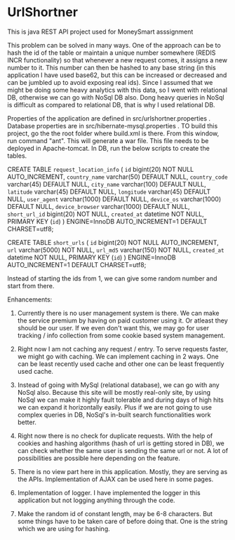 # UrlShortner
This is java REST API project used for MoneySmart asssignment


This problem can be solved in many ways. One of the approach can be to hash the id of the table or maintain a unique number somewhere (REDIS INCR functionality) so that whenever a new request comes, it assigns a new number to it. This number can then be hashed to any base string (in this application I have used base62, but this can be increased or decreased and can be jumbled up to avoid exposing real ids). Since I assumed that we might be doing some heavy analytics with this data, so I went with relational DB, otherwise we can go with NoSql DB also. Dong heavy queries in NoSql is difficult as compared to relational DB, that is why I used relational DB.

Properties of the application are defined in src/urlshortner.properties . Database properties are in src/hibernate-mysql.properties . TO build this project, go the the root folder where build.xml is there. From this window, run command "ant". This will generate a war file. This file needs to be deployed in Apache-tomcat. 
In DB, run the below scripts to create the tables.

CREATE TABLE `request_location_info` (
  `id` bigint(20) NOT NULL AUTO_INCREMENT,
  `country_name` varchar(50) DEFAULT NULL,
  `country_code` varchar(45) DEFAULT NULL,
  `city_name` varchar(100) DEFAULT NULL,
  `latitude` varchar(45) DEFAULT NULL,
  `longitude` varchar(45) DEFAULT NULL,
  `user_agent` varchar(1000) DEFAULT NULL,
  `device_os` varchar(1000) DEFAULT NULL,
  `device_browser` varchar(1000) DEFAULT NULL,
  `short_url_id` bigint(20) NOT NULL,
  `created_at` datetime NOT NULL,
  PRIMARY KEY (`id`)
) ENGINE=InnoDB AUTO_INCREMENT=1 DEFAULT CHARSET=utf8;


CREATE TABLE `short_urls` (
  `id` bigint(20) NOT NULL AUTO_INCREMENT,
  `url` varchar(5000) NOT NULL,
  `url_md5` varchar(150) NOT NULL,
  `created_at` datetime NOT NULL,
  PRIMARY KEY (`id`)
) ENGINE=InnoDB AUTO_INCREMENT=1 DEFAULT CHARSET=utf8;


Instead of starting the ids from 1, we can give some random number and start from there. 




Enhancements:
1. Currently there is no user management system is there. We can make the service premium by having on paid customer using it. Or atleast they should be our user. 
If we even don't want this, we may go for user tracking / info collection from some cookie based system management.

2. Right now I am not caching any request / entry. To serve requests faster, we might go with caching. We can implement caching in 2 ways. One can be least recently used cache and other one can be least frequently used cache. 

3. Instead of going with MySql (relational database), we can go with any NoSql also. Because this site will be mostly real-only site, by using NoSql we can make it highly fault tolerable and during days of high hits we can expand it horizontally easily. Plus if we are not going to use complex queries in DB, NoSql's in-built search functionalities work better.

4. Right now there is no check for duplicate requests. With the help of cookies and hashing algorithms (hash of url is getting stored in DB), we can check whether the same user is sending the same url or not. A lot of possibilities are possible here depending on the feature.

5. There is no view part here in this application. Mostly, they are serving as the APIs. Implementation of AJAX can be used here in some pages.

6. Implementation of logger. I have implemented the logger in this application but not logging anything through the code.

7. Make the random id of constant length, may be 6-8 characters. But some things have to be taken care of before doing that. One is the string which we are using for hashing.
